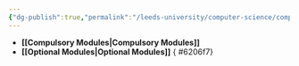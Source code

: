 ```yaml
---
{"dg-publish":true,"permalink":"/leeds-university/computer-science/computer-science/"}
---
```


- **[[Compulsory Modules\|Compulsory Modules]]**
- **[[Optional Modules\|Optional Modules]]**
{ #6206f7}

